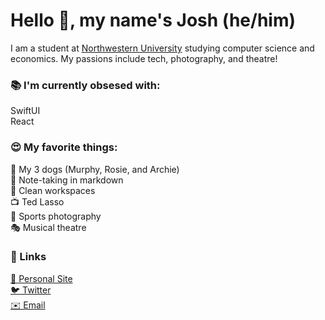 # Hello 👋, my name's Josh (he/him)
I am a student at [Northwestern University](https://www.northwestern.edu) studying computer science and economics. My passions include tech, photography, and theatre!

### 📚 I'm currently obsesed with:
SwiftUI  
React  

### 😍 My favorite things:
🦮 My 3 dogs (Murphy, Rosie, and Archie)  
📝 Note-taking in markdown  
🧹 Clean workspaces  
📺 Ted Lasso  
📸 Sports photography  
🎭 Musical theatre  

### 🔗 Links
[👤 Personal Site](https://hoffmanjoshua.dev)  
[🐦 Twitter](https://twitter.com/joshuadhoffman)  
[✉️ Email](mailto:hoffmanjoshua@u.northwestern.edu)  
